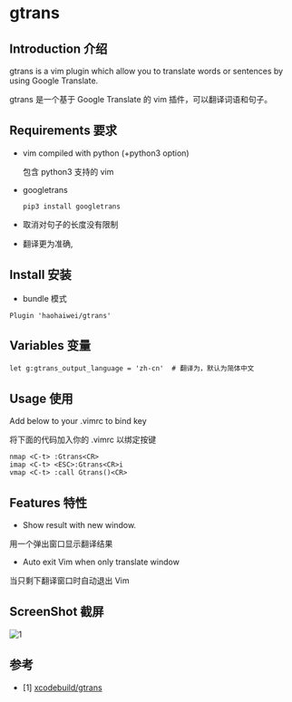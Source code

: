 # gtrans

## Introduction 介绍

gtrans is a vim plugin which allow you to translate words or sentences by using Google Translate.

gtrans 是一个基于 Google Translate 的 vim 插件，可以翻译词语和句子。

## Requirements 要求

- vim compiled with python (+python3 option) 

    包含 python3 支持的 vim

- googletrans

    `pip3 install googletrans`

- 取消对句子的长度没有限制

- 翻译更为准确,

## Install 安装

- bundle 模式

`Plugin 'haohaiwei/gtrans'` 


## Variables 变量

    let g:gtrans_output_language = 'zh-cn'  # 翻译为，默认为简体中文

## Usage 使用

Add below to your .vimrc to bind key 

将下面的代码加入你的  .vimrc 以绑定按键

```
nmap <C-t> :Gtrans<CR>
imap <C-t> <ESC>:Gtrans<CR>i
vmap <C-t> :call Gtrans()<CR>
```

## Features 特性

- Show result with new window. 

用一个弹出窗口显示翻译结果

- Auto exit Vim when only translate window 

当只剩下翻译窗口时自动退出 Vim

## ScreenShot 截屏
![1](http://image.pocdemo.qiniu.io/Sep-08-2020%2015-19-27.gif)

## 参考
- [1] [xcodebuild/gtrans](https://github.com/xcodebuild/gtrans)
